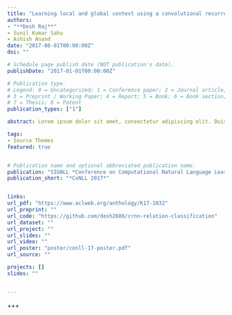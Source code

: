 ```yaml
---
title: "Learning local and global context using a convolutional recurrent network model for relation classification in biomedical text"
authors:
- "**Desh Raj**"
- Sunil Kumar Sahu
- Ashish Anand
date: "2017-08-01T00:00:00Z"
doi: ""

# Schedule page publish date (NOT publication's date).
publishDate: "2017-01-01T00:00:00Z"

# Publication type.
# Legend: 0 = Uncategorized; 1 = Conference paper; 2 = Journal article;
# 3 = Preprint / Working Paper; 4 = Report; 5 = Book; 6 = Book section;
# 7 = Thesis; 8 = Patent
publication_types: ["1"]

abstract: Lorem ipsum dolor sit amet, consectetur adipiscing elit. Duis posuere tellus ac convallis placerat. Proin tincidunt magna sed ex sollicitudin condimentum. Sed ac faucibus dolor, scelerisque sollicitudin nisi. Cras purus urna, suscipit quis sapien eu, pulvinar tempor diam. Quisque risus orci, mollis id ante sit amet, gravida egestas nisl. Sed ac tempus magna. Proin in dui enim. Donec condimentum, sem id dapibus fringilla, tellus enim condimentum arcu, nec volutpat est felis vel metus. Vestibulum sit amet erat at nulla eleifend gravida.

tags:
- Source Themes
featured: true


# Publication name and optional abbreviated publication name.
publication: "SIGNLL *Conference on Computational Natural Language Learning* (CoNLL) 2017"
publication_short: "*CoNLL 2017*"


links:
url_pdf: "https://www.aclweb.org/anthology/K17-1032"
url_preprint: ""
url_code: "https://github.com/desh2608/crnn-relation-classification"
url_dataset: ""
url_project: ""
url_slides: ""
url_video: ""
url_poster: "poster/conll-17-poster.pdf"
url_source: ""

projects: []
slides: ""


---
```




+++
